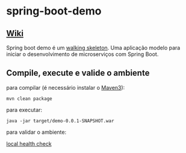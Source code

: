 # spring-boot-demo

## [Wiki](https://github.com/wanderleisouza/spring-boot-demo/wiki/Spring-Boot-Demo)

Spring boot demo é um [walking skeleton](http://c2.com/cgi/wiki?WalkingSkeleton). Uma aplicação modelo para iniciar o desenvolvimento de microserviços com Spring Boot.


## Compile, execute e valide o ambiente 

para compilar (é necessário instalar o [Maven3](https://maven.apache.org/download.cgi)):

```mvn clean package``` 

para executar:

```java -jar target/demo-0.0.1-SNAPSHOT.war```

para validar o ambiente:

[local health check](http://localhost:8080/health)

